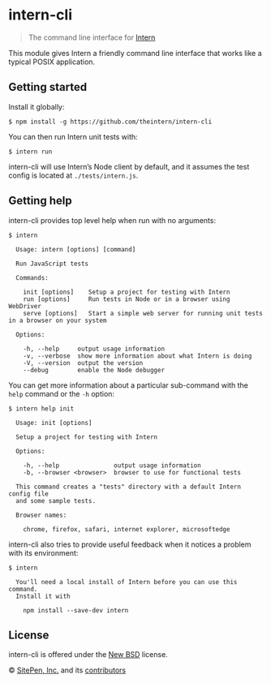 # intern-cli

> The command line interface for [Intern](https://github.com/theintern/intern)

This module gives Intern a friendly command line interface that works like a typical POSIX application.

## Getting started

Install it globally:

	$ npm install -g https://github.com/theintern/intern-cli

You can then run Intern unit tests with:

	$ intern run

intern-cli will use Intern’s Node client by default, and it assumes the test config is located at `./tests/intern.js`.

## Getting help

intern-cli provides top level help when run with no arguments:

	$ intern

	  Usage: intern [options] [command]

	  Run JavaScript tests

	  Commands:

	    init [options]    Setup a project for testing with Intern
	    run [options]     Run tests in Node or in a browser using WebDriver
	    serve [options]   Start a simple web server for running unit tests in a browser on your system

	  Options:

	    -h, --help     output usage information
	    -v, --verbose  show more information about what Intern is doing
	    -V, --version  output the version
	    --debug        enable the Node debugger

You can get more information about a particular sub-command with the `help` command or the `-h` option:

	$ intern help init

	  Usage: init [options]

	  Setup a project for testing with Intern

	  Options:

		-h, --help               output usage information
		-b, --browser <browser>  browser to use for functional tests

	  This command creates a "tests" directory with a default Intern config file
	  and some sample tests.

	  Browser names:

		chrome, firefox, safari, internet explorer, microsoftedge

intern-cli also tries to provide useful feedback when it notices a problem with its environment:

	$ intern

	  You'll need a local install of Intern before you can use this command.
	  Install it with

		npm install --save-dev intern

## License

intern-cli is offered under the [New BSD](LICENSE) license.

© [SitePen, Inc.](http://sitepen.com) and its [contributors](https://github.com/theintern/intern-cli/graphs/contributors)
